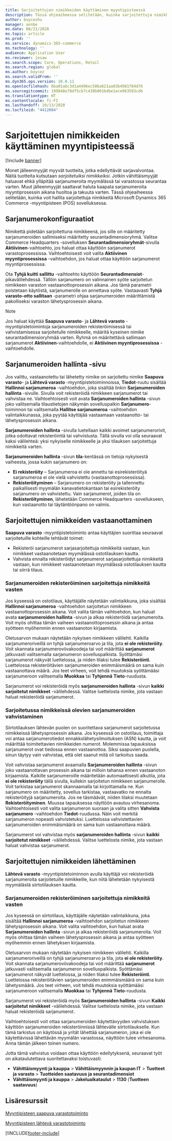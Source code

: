 ```yaml
---
title: Sarjoitettujen nimikkeiden käyttäminen myyntipisteessä
description: Tässä ohjeaiheessa selitetään, kuinka sarjoitettuja nimikkeitä hallitaan myyntipisteen (POS) sovelluksessa.
author: boycezhu
manager: annbe
ms.date: 08/21/2020
ms.topic: article
ms.prod: ''
ms.service: dynamics-365-commerce
ms.technology: ''
audience: Application User
ms.reviewer: josaw
ms.search.scope: Core, Operations, Retail
ms.search.region: global
ms.author: boycez
ms.search.validFrom: ''
ms.dyn365.ops.version: 10.0.11
ms.openlocfilehash: 6ba01abc3d1a4496ec586a621aa03b4981f84d76
ms.sourcegitcommit: 199848e78df5cb7c439b001bdbe1ece963593cdb
ms.translationtype: HT
ms.contentlocale: fi-FI
ms.lasthandoff: 10/13/2020
ms.locfileid: "4412084"
---
```

# <a name="work-with-serialized-items-in-the-pos"></a>Sarjoitettujen nimikkeiden käyttäminen myyntipisteessä

[!include [banner](includes/banner.md)]

Monet jälleenmyyjät myyvät tuotteita, jotka edellyttävät sarjavalvontaa. Näitä tuotteita kutsutaan *sarjoitetuiksi nimikkeiksi*. Jotkin vähittäismyyjät haluavat ehkä ylläpitää sarjanumeroita myymälässä tai varastossa seurantaa varten. Muut jälleenmyyjät saattavat haluta kaapata sarjanumeroita myyntiprosessin aikana huoltoa ja takuuta varten. Tässä ohjeaiheessa selitetään, kuinka voit hallita sarjoitettuja nimikkeitä Microsoft Dynamics 365 Commerce -myyntipisteen (POS) sovelluksessa.

## <a name="serial-number-configurations"></a>Sarjanumerokonfiguraatiot

Nimikettä pidetään sarjoitettuna nimikkeenä, jos sille on määritetty sarjanumeroiden sallimiseksi määritetty seurantadimensioryhmä. Valitse Commerce Headquarters -sovelluksen **Seurantadimensioryhmät**-sivulla **Aktiivinen**-vaihtoehto, jos haluat ottaa käyttöön sarjanumerot varastoprosessissa. Vaihtoehtoisesti voit valita **Aktiivinen myyntiprosessissa** -vaihtoehdon, jos haluat ottaa käyttöön sarjanumerot myyntiprosessissa.

Ota **Tyhjä kuitti sallittu** -vaihtoehto käyttöön **Seurantadimensiot**-pikavälilehdessä. Tällöin sarjanumero on valinnainen syöte sarjoitetun nimikkeen varaston vastaanottoprosessin aikana. Jos tämä parametri poistetaan käytöstä, sarjanumerolle on annettava syöte. Vastaavasti **Tyhjä varasto-otto sallitaan** -parametri ohjaa sarjanumeroiden määrittämistä pakolliseksi varaston lähetysprosessin aikana.

> [!NOTE]
> Jos haluat käyttää **Saapuva varasto**- ja **Lähtevä varasto** -myyntipistetoimintoja sarjanumeroiden rekisteröimisessä tai vahvistamisessa sarjoitetulle nimikkeelle, määritä kyseinen nimike seurantadimensioryhmää varten. Ryhmä on määritettävä sallimaan sarjanumerot **Aktiivinen**-vaihtoehdolle, ei **Aktiivinen myyntiprosessissa** -vaihtoehdolle.

## <a name="serial-number-management-page"></a>Sarjanumeroiden hallinta -sivu

Jos valittu, vastaanotettu tai lähetetty nimike on sarjoitettu nimike **Saapuva varasto**- ja **Lähtevä varasto** -myyntipistetoiminnoissa, **Tiedot**-ruutu sisältää **Hallinnoi sarjanumeroa** -vaihtoehdon, joka sisältää linkin **Sarjanumeroiden hallinta** -sivulle. Sivulla voit rekisteröidä nimikkeen sarjanumerot tai vahvistaa ne. Vaihtoehtoisesti voit avata **Sarjanumeroiden hallinta** -sivun joko valitsemalla tilaustietojen näkymän sovelluspalkin **Sarjanumero**-toiminnon tai valitsemalla **Hallitse sarjanumeroa** -vaihtoehdon valintaikkunassa, joka pyytää käyttäjää vastaamaan vastaanotto- tai lähetysprosessin aikana. 

**Sarjanumeroiden hallinta** -sivulla luetellaan kaikki avoimet sarjanumerorivit, jotka odottavat rekisteröintiä tai vahvistusta. Tällä sivulla voi olla seuraavat kaksi välilehteä: yksi nykyiselle nimikkeelle ja yksi tilauksen sarjoitettuja nimikkeitä varten.

**Sarjanumeroiden hallinta** -sivun **tila**-kentässä on tietoja nykyisestä vaiheesta, jossa kukin sarjanumero on:

- **Ei rekisteröity** – Sarjanumeroa ei ole annettu tai esirekisteröityä sarjanumeroa ei ole vielä vahvistettu (vastaanottoprosessissa).
- **Rekisteröityminen** – Sarjanumero on rekisteröity ja tallennettu paikallisesti myymälän kanavatietokantaan tai esirekisteröity sarjanumero on vahvistettu. Vain sarjanumerot, joiden tila on **Rekisteröityminen**, lähetetään Commerce Headquarters -sovellukseen, kun vastaanotto tai täytäntöönpano on valmis.

## <a name="receive-serialized-items"></a>Sarjoitettujen nimikkeiden vastaanottaminen

**Saapuva varasto** -myyntipistetoiminto antaa käyttäjien suorittaa seuraavat sarjoitetuille kohteille tehtävät toimet:

- Rekisteröi sarjanumerot sarjasarjoitettuja nimikkeitä vastaan, kun nimikkeet vastaanotetaan myymälässä ostotilauksen kautta.
- Vahvista ennalta rekisteröidyt sarjanumerot sarjasarjoitettuja nimikkeitä vastaan, kun nimikkeet vastaanotetaan myymälässä ostotilauksen kautta tai siirrä tilaus.

### <a name="register-serial-numbers-against-serialized-items"></a>Sarjanumeroiden rekisteröiminen sarjoitettuja nimikkeitä vasten

Jos kyseessä on ostotilaus, käyttäjälle näytetään valintaikkuna, joka sisältää **Hallinnoi sarjanumeroa** -vaihtoehdon sarjoitetun nimikkeen vastaanottoprosessin aikana. Voit valita tämän vaihtoehdon, kun haluat avata **sarjanumeroiden hallinta** -sivun ja alkaa rekisteröidä sarjanumeroita. Voit myös ohittaa tämän vaiheen vastaanottoprosessin aikana ja antaa syötteen myöhemmin ennen vastaanoton kirjaamista.

Oletusarvon mukaan näytetään nykyisen nimikkeen välilehti. Kaikilla sarjanumeroriveillä on tyhjä sarjanumeroarvo ja tila, jota **ei ole rekisteröity**. Voit skannata sarjanumeroviivakoodeja tai voit määrittää **sarjanumerot** jatkuvasti valitsemalla sarjanumeron sovelluspalkista. Syöttämäsi sarjanumerot näkyvät luettelossa, ja niiden tilaksi tulee **Rekisteröinti**. Luettelossa rekisteröitävien sarjanumeroiden enimmäismäärä on sama kuin vastaanottava määrä. Jos teet virheen, voit tehdä muutoksia syöttämääsi sarjanumeroon valitsemalla **Muokkaa** tai **Tyhjennä** **Tieto**-ruudusta.

Sarjanumerot voi rekisteröidä myös **sarjanumeroiden hallinta** -sivun **kaikki sarjoitetut nimikkeet** -välilehdessä. Valitse luettelosta nimike, jota vastaan haluat rekisteröidä sarjanumerot.

### <a name="validate-serial-numbers-on-serialized-items"></a>Sarjoitetussa nimikkeissä olevien sarjanumeroiden vahvistaminen

Siirtotilauksen lähtevän puolen on suoritettava sarjanumerot sarjoitetussa nimikkeissä lähetysprosessin aikana. Jos kyseessä on ostotilaus, toimittaja voi antaa sarjanumerotiedot ennakkolähetysilmoituksen (ASN) kautta, ja voit määrittää toimitettavien nimikkeiden numerot. Molemmissa tapauksissa sarjanumerot ovat tiedossa ennen vastaanottoa. Siksi saapuvien puolella, sinun täytyy vain vahvistaa, että olet saanut mitä oli tarkoitus saada.

Voit vahvistaa sarjanumerot avaamalla **Sarjanumeroiden hallinta** -sivun joko vastaanottavan prosessin aikana tai milloin tahansa ennen vastaanoton kirjaamista. Kaikille sarjanumeroille määritetään automaattisesti alkutila, jota **ei ole rekisteröity** tällä sivulla, kullekin sarjoitetun nimikkeen sarjanumerolle. Voit tarkistaa sarjanumerot skannaamalla tai kirjoittamalla ne. Kun sarjanumero on määritetty, sovellus tarkistaa, vastaavatko ne ennalta rekisteröityjä sarjanumeroita. Jos ne täsmäävät, niiden tilaksi muutetaan **Rekisteröityminen**. Muussa tapauksessa näyttöön avautuu virhesanoma. Vaihtoehtoisesti voit valita sarjanumeron suoraan ja valita sitten **Vahvista sarjanumero** -vaihtoehdon **Tiedot**-ruudussa. Näin voit merkitä sarjanumeron nopeasti vahvistetuksi. Luettelossa vahvistettavien sarjanumeroiden enimmäismäärä on sama kuin vastaanottava määrä.

Sarjanumerot voi vahvistaa myös **sarjanumeroiden hallinta** -sivun **kaikki sarjoitetut nimikkeet** -välilehdessä. Valitse luettelosta nimike, jota vastaan haluat vahvistaa sarjanumerot.

## <a name="ship-serialized-items"></a>Sarjoitettujen nimikkeiden lähettäminen

**Lähtevä varasto** -myyntipistetoiminnon avulla käyttäjä voi rekisteröidä sarjanumeroita sarjoitetuille nimikkeille, kun niitä lähetetään nykyisestä myymälästä siirtotilauksen kautta.

### <a name="register-serial-numbers-against-serialized-items"></a>Sarjanumeroiden rekisteröiminen sarjoitettuja nimikkeitä vasten

Jos kyseessä on siirtotilaus, käyttäjälle näytetään valintaikkuna, joka sisältää **Hallinnoi sarjanumeroa** -vaihtoehdon sarjoitetun nimikkeen lähetysprosessin aikana. Voit valita vaihtoehdon, kun haluat avata **Sarjanumeroiden hallinta** -sivun ja alkaa rekisteröidä sarjanumeroita. Voit myös ohittaa tämän vaiheen lähetysprosessin aikana ja antaa syötteen myöhemmin ennen lähetyksen kirjaamista.

Oletusarvon mukaan näytetään nykyisen nimikkeen välilehti. Kaikilla sarjanumeroriveillä on tyhjä sarjanumeroarvo ja tila, jota **ei ole rekisteröity**. Voit skannata sarjanumeroviivakoodeja tai voit määrittää **sarjanumerot** jatkuvasti valitsemalla sarjanumeron sovelluspalkista. Syöttämäsi sarjanumerot näkyvät luettelossa, ja niiden tilaksi tulee **Rekisteröinti**. Luettelossa rekisteröitävien sarjanumeroiden enimmäismäärä on sama kuin lähetysmäärä. Jos teet virheen, voit tehdä muutoksia syöttämääsi sarjanumeroon valitsemalla **Muokkaa** tai **Tyhjennä** **Tieto**-ruudusta.

Sarjanumerot voi rekisteröidä myös **Sarjanumeroiden hallinta** -sivun **Kaikki sarjoitetut nimikkeet** -välilehdessä. Valitse luettelosta nimike, jota vastaan haluat rekisteröidä sarjanumerot.

Vaihtoehtoisesti voit ottaa sarjanumeroiden käytettävyyden vahvistuksen käyttöön sarjanumeroiden rekisteröinnissä lähtevälle siirtotilaukselle. Kun tämä tarkistus on käytössä ja yrität lähettää sarjanumeron, joka ei ole käytettävissä lähettävän myymälän varastossa, näyttöön tulee virhesanoma. Anna tämän jälkeen toinen numero.

Jotta tämä vahvistus voidaan ottaa käyttöön edellytyksenä, seuraavat työt on aikataulutettava suoritettavaksi toistuvasti:

- **Vähittäismyynti ja kauppa** > **Vähittäismyynnin ja kaupan IT** > **Tuotteet ja varasto** > **Tuotteiden saatavuus ja seurantadimensiot**
- **Vähittäismyynti ja kauppa** > **Jakeluaikataulut** > **1130** (**Tuotteen saatavuus**)

## <a name="additional-resources"></a>Lisäresurssit

[Myyntipisteen saapuva varastotoiminto](https://docs.microsoft.com/dynamics365/commerce/pos-inbound-inventory-operation)

[Myyntipisteen lähtevä varastotoiminto](https://docs.microsoft.com/dynamics365/commerce/pos-outbound-inventory-operation)


[!INCLUDE[footer-include](../includes/footer-banner.md)]
